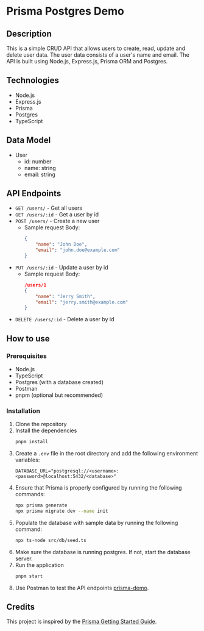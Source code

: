 # Prisma Postgres Demo

## Description

This is a simple CRUD API that allows users to create, read, update and delete user data. The user data consists of a user's name and email. The API is built using Node.js, Express.js, Prisma ORM and Postgres.

## Technologies

- Node.js
- Express.js
- Prisma
- Postgres
- TypeScript

## Data Model

- User
  - id: number
  - name: string
  - email: string

## API Endpoints

- `GET /users/` - Get all users
- `GET /users/:id` - Get a user by id
- `POST /users/` - Create a new user
    - Sample request Body: 
        ```json
        {
            "name": "John Doe",
            "email": "john.doe@example.com"
        }
        ```
- `PUT /users/:id` - Update a user by id
    - Sample request Body: 
        ```json
        /users/1
        {
            "name": "Jerry Smith",
            "email": "jerry.smith@example.com"
        }
        ```
- `DELETE /users/:id` - Delete a user by id

## How to use

### Prerequisites

- Node.js
- TypeScript
- Postgres (with a database created)
- Postman
- pnpm (optional but recommended)

### Installation

1. Clone the repository
2. Install the dependencies
    ```bash
    pnpm install
    ```
3. Create a `.env` file in the root directory and add the following environment variables:
    ```env
    DATABASE_URL="postgresql://<username>:<password>@localhost:5432/<database>"
    ```
4. Ensure that Prisma is properly configured by running the following commands:
    ```bash
    npx prisma generate
    npx prisma migrate dev --name init
    ```
5. Populate the database with sample data by running the following command:
    ```bash
    npx ts-node src/db/seed.ts
    ```
6. Make sure the database is running postgres. If not, start the database server.
7. Run the application
    ```bash
    pnpm start
    ```
8. Use Postman to test the API endpoints [prisma-demo](./prisma-demo.postman_collection.json).

## Credits

This project is inspired by the [Prisma Getting Started Guide](https://www.prisma.io/docs/getting-started/setup-prisma/start-from-scratch/relational-databases-typescript-postgresql).